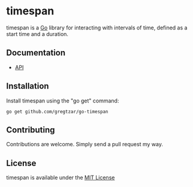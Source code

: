 timespan
========

timespan is a [Go](http://golang.org/) library for interacting with intervals of time, defined as a start time and a duration.

Documentation
-------------

- [API](http://godoc.org/github.com/go-timespan/timespan)

Installation
------------

Install timespan using the "go get" command:

	go get github.com/gregtzar/go-timespan

Contributing
------------
Contributions are welcome. Simply send a pull request my way.

License
-------
timespan is available under the [MIT License](https://github.com/SaidinWoT/timespan/blob/master/LICENSE)
